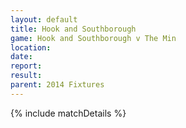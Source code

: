 ```yaml
---
layout: default
title: Hook and Southborough
game: Hook and Southborough v The Min
location: 
date: 
report: 
result: 
parent: 2014 Fixtures
---
```


{% include matchDetails %}
